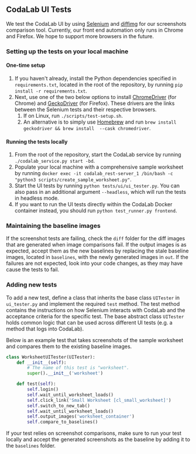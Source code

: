 ## CodaLab UI Tests

We test the CodaLab UI by using [Selenium](https://pypi.org/project/selenium/#history) and 
[diffimg](https://pypi.org/project/diffimg/#history) for our screenshots comparison tool. Currently, our front end 
automation only runs in Chrome and Firefox. We hope to support more browsers in the future. 

### Setting up the tests on your local machine

#### One-time setup

1. If you haven't already, install the Python dependencies specified in `requirements.txt`, located in the root of the 
repository, by running `pip install -r requirements.txt`.
2. Next, use one of the two below options to install [ChromeDriver](https://chromedriver.chromium.org/getting-started) (for Chrome) and 
[GeckoDriver](https://github.com/mozilla/geckodriver) (for Firefox). These drivers are the links between the Selenium 
tests and their respective browsers.
    1. If on Linux, run `./scripts/test-setup.sh`.
    2. An alternative is to simply use [Homebrew](https://brew.sh/) and run `brew install geckodriver && brew install 
    --cask chromedriver`. 

#### Running the tests locally

1. From the root of the repository, start the CodaLab service by running `./codalab_service.py start -bd`.
2. Populate your local machine with a comprehensive sample worksheet by running 
`docker exec -it codalab_rest-server_1 /bin/bash -c "python3 scripts/create_sample_worksheet.py"`. 
3. Start the UI tests by running `python tests/ui/ui_tester.py`. You can also pass in an additional argument 
`--headless`, which will run the tests in headless mode.
4. If you want to run the UI tests directly within the CodaLab Docker container instead, you should run `python test_runner.py frontend`.

### Maintaining the baseline images

If the screenshot tests are failing, check the `diff` folder for the diff images that are generated when image 
comparisons fail. If the output images is as expected, accept them as the new baselines by replacing the stale baseline 
images, located in `baselines`, with the newly generated images in `out`. If the failures are not expected, look into 
your code changes, as they may have cause the tests to fail.

### Adding new tests
   
To add a new test, define a class that inherits the base class `UITester` in `ui_tester.py` and implement the required 
`test` method. The test method contains the instructions on how Selenium interacts with CodaLab and the acceptance
criteria for the specific test. The base abstract class `UITester` holds common logic that can be used across different 
UI tests (e.g. a method that logs into CodaLab).

Below is an example test that takes screenshots of the sample worksheet and compares them to the existing baseline 
images.

```python
class WorksheetUITester(UITester):
    def __init__(self):
        # The name of this test is "worksheet".
        super().__init__('worksheet')

    def test(self):
        self.login()
        self.wait_until_worksheet_loads()
        self.click_link('Small Worksheet [cl_small_worksheet]')
        self.switch_to_new_tab()
        self.wait_until_worksheet_loads()
        self.output_images('worksheet_container')
        self.compare_to_baselines()
```  

If your test relies on screenshot comparisons, make sure to run your test locally and accept the generated screenshots
as the baseline by adding it to the `baselines` folder.
